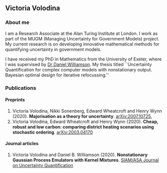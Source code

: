 ## Victoria Volodina

### About me

I am a Research Associate at the Alan Turing Institute at London. I work as part of the MUGM (Managing Uncertainty for Government Models) project. My current research is on developing innovative mathematical methods for quantifying uncertainty in government models.

I have received my PhD in Mathematics from the University of Exeter, where I was supervised by [Dr Daniel Williamson](https://emps.exeter.ac.uk/mathematics/staff/dw356). My thesis titled ``Uncertainty Quantification for complex computer models with nonstationary output. Bayesian optimal design for iterative refocussing.'' 

### Publications

#### Preprints 

1. Victoria Volodina, Nikki Sonenberg, Edward Wheatcroft and Henry Wynn (2020). **Majorisation as a theory for uncertainty**. [arXiv:2007.10725.](https://arxiv.org/abs/2007.10725)
2. Victoria Volodina, Edward Wheatcroft and Henry Wynn (2020). **Cheap, robust and low carbon: comparing district heating scenarios using stochastic ordering**. [arXiv:2003.04170](https://arxiv.org/abs/2003.04170)

#### Journal articles
1. Victoria Volodina and Daniel B. Williamson (2020). **Nonstationary Gaussian Process Emulators with Kernel Mixtures**. [SIAM/ASA Journal on Uncertainty Quantification](https://epubs.siam.org/doi/abs/10.1137/19M124438X)
